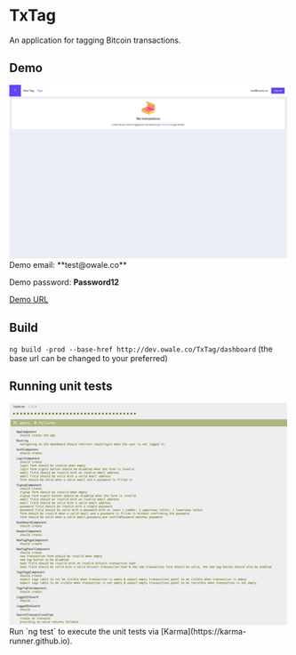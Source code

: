 # TxTag

An application for tagging Bitcoin transactions.

## Demo
<img src="https://raw.githubusercontent.com/ola-wale/TxTag/master/gitassets/demo.png" alt="Demo" style="width: 500px;"/>
Demo email: **test@owale.co**


Demo password: **Password12**

[Demo URL](http://dev.owale.co/TxTag/dashboard/tags)

## Build

`ng build -prod --base-href http://dev.owale.co/TxTag/dashboard`
(the base url can be changed to your preferred)

## Running unit tests
<img src="https://github.com/ola-wale/TxTag/blob/master/gitassets/test.png" alt="Test" style="width: 500px;"/>
Run `ng test` to execute the unit tests via [Karma](https://karma-runner.github.io).

